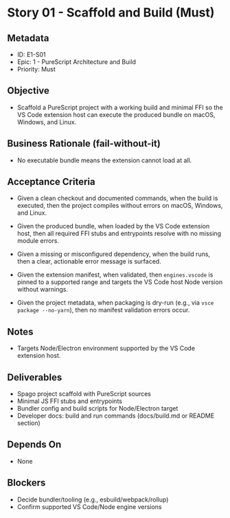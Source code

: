 # Story 01 - Scaffold and Build (Must)

## Metadata
- ID: E1-S01
- Epic: 1 - PureScript Architecture and Build
- Priority: Must

## Objective
- Scaffold a PureScript project with a working build and minimal FFI so the VS Code extension host can execute the produced bundle on macOS, Windows, and Linux.

## Business Rationale (fail-without-it)
- No executable bundle means the extension cannot load at all.

## Acceptance Criteria
- Given a clean checkout and documented commands, when the build is executed, then the project compiles without errors on macOS, Windows, and Linux.
- Given the produced bundle, when loaded by the VS Code extension host, then all required FFI stubs and entrypoints resolve with no missing module errors.
- Given a missing or misconfigured dependency, when the build runs, then a clear, actionable error message is surfaced.

- Given the extension manifest, when validated, then `engines.vscode` is pinned to a supported range and targets the VS Code host Node version without warnings.
- Given the project metadata, when packaging is dry-run (e.g., via `vsce package --no-yarn`), then no manifest validation errors occur.

## Notes
- Targets Node/Electron environment supported by the VS Code extension host.

## Deliverables
- Spago project scaffold with PureScript sources
- Minimal JS FFI stubs and entrypoints
- Bundler config and build scripts for Node/Electron target
- Developer docs: build and run commands (docs/build.md or README section)

## Depends On
- None

## Blockers
- Decide bundler/tooling (e.g., esbuild/webpack/rollup)
- Confirm supported VS Code/Node engine versions
